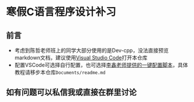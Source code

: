 # 寒假C语言程序设计补习

## 前言
- 考虑到陈哲老师班上的同学大部分使用的是Dev-cpp，没法直接预览markdown文档，建议使用[Visual Studio Code](https://code.visualstudio.com/Download)打开本仓库
- 配置VSCode可选择自行配置，也可选择[李鑫老师提供的一键配置脚本](https://pan.nuaa.edu.cn/share/94f25b107a457f0ca0b1d7a8cd)，具体教程请移步本仓库`Documents/readme.md`

## 如有问题可以私信我或直接在群里讨论